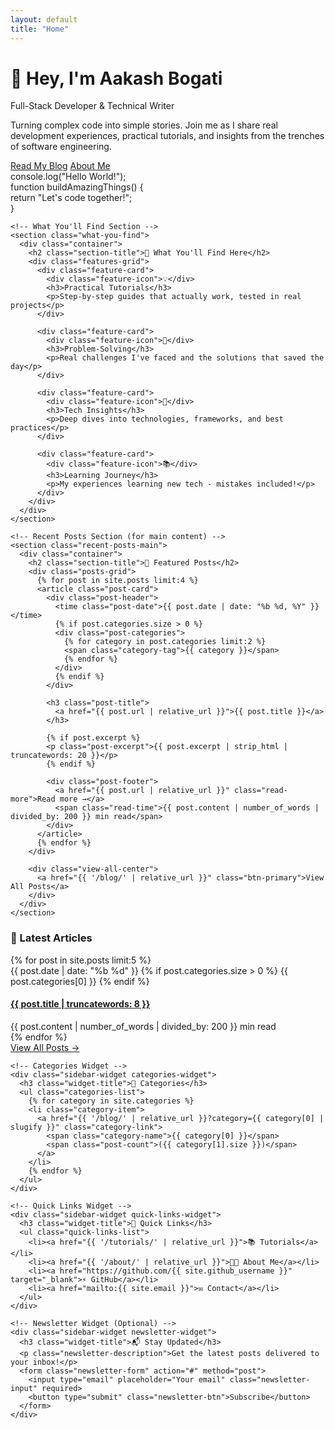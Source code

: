 ```yaml
---
layout: default
title: "Home"
---
```


<div class="home-container">
  <!-- Main Content Area -->
  <div class="main-content">
    <!-- Hero Section -->
    <div class="hero-section">
      <div class="hero-content">
        <div class="hero-text">
          <h1 class="hero-title">👋 Hey, I'm Aakash Bogati</h1>
          <p class="hero-subtitle">Full-Stack Developer & Technical Writer</p>
          <p class="hero-description">
            Turning complex code into simple stories. Join me as I share real development experiences, 
            practical tutorials, and insights from the trenches of software engineering.
          </p>
          <div class="hero-buttons">
            <a href="{{ '/blog/' | relative_url }}" class="btn-primary">Read My Blog</a>
            <a href="{{ '/about/' | relative_url }}" class="btn-secondary">About Me</a>
          </div>
        </div>
        <div class="hero-visual">
          <div class="code-animation">
            <div class="code-line">console.log("Hello World!");</div>
            <div class="code-line">function buildAmazingThings() {</div>
            <div class="code-line">  return "Let's code together!";</div>
            <div class="code-line">}</div>
          </div>
        </div>
      </div>
    </div>

    <!-- What You'll Find Section -->
    <section class="what-you-find">
      <div class="container">
        <h2 class="section-title">🚀 What You'll Find Here</h2>
        <div class="features-grid">
          <div class="feature-card">
            <div class="feature-icon">💡</div>
            <h3>Practical Tutorials</h3>
            <p>Step-by-step guides that actually work, tested in real projects</p>
          </div>
          
          <div class="feature-card">
            <div class="feature-icon">🔧</div>
            <h3>Problem-Solving</h3>
            <p>Real challenges I've faced and the solutions that saved the day</p>
          </div>
          
          <div class="feature-card">
            <div class="feature-icon">🚀</div>
            <h3>Tech Insights</h3>
            <p>Deep dives into technologies, frameworks, and best practices</p>
          </div>
          
          <div class="feature-card">
            <div class="feature-icon">📚</div>
            <h3>Learning Journey</h3>
            <p>My experiences learning new tech - mistakes included!</p>
          </div>
        </div>
      </div>
    </section>

    <!-- Recent Posts Section (for main content) -->
    <section class="recent-posts-main">
      <div class="container">
        <h2 class="section-title">📝 Featured Posts</h2>
        <div class="posts-grid">
          {% for post in site.posts limit:4 %}
          <article class="post-card">
            <div class="post-header">
              <time class="post-date">{{ post.date | date: "%b %d, %Y" }}</time>
              {% if post.categories.size > 0 %}
              <div class="post-categories">
                {% for category in post.categories limit:2 %}
                <span class="category-tag">{{ category }}</span>
                {% endfor %}
              </div>
              {% endif %}
            </div>
            
            <h3 class="post-title">
              <a href="{{ post.url | relative_url }}">{{ post.title }}</a>
            </h3>
            
            {% if post.excerpt %}
            <p class="post-excerpt">{{ post.excerpt | strip_html | truncatewords: 20 }}</p>
            {% endif %}
            
            <div class="post-footer">
              <a href="{{ post.url | relative_url }}" class="read-more">Read more →</a>
              <span class="read-time">{{ post.content | number_of_words | divided_by: 200 }} min read</span>
            </div>
          </article>
          {% endfor %}
        </div>
        
        <div class="view-all-center">
          <a href="{{ '/blog/' | relative_url }}" class="btn-primary">View All Posts</a>
        </div>
      </div>
    </section>
  </div>

  <!-- Sidebar -->
  <aside class="sidebar">
    <!-- Latest Blog Posts Widget -->
    <div class="sidebar-widget latest-posts-widget">
      <h3 class="widget-title">📖 Latest Articles</h3>
      <div class="latest-posts-list">
        {% for post in site.posts limit:5 %}
        <article class="sidebar-post">
          <div class="sidebar-post-meta">
            <time class="sidebar-post-date">{{ post.date | date: "%b %d" }}</time>
            {% if post.categories.size > 0 %}
            <span class="sidebar-post-category">{{ post.categories[0] }}</span>
            {% endif %}
          </div>
          <h4 class="sidebar-post-title">
            <a href="{{ post.url | relative_url }}">{{ post.title | truncatewords: 8 }}</a>
          </h4>
          <div class="sidebar-post-stats">
            <span>{{ post.content | number_of_words | divided_by: 200 }} min read</span>
          </div>
        </article>
        {% endfor %}
      </div>
      <div class="widget-footer">
        <a href="{{ '/blog/' | relative_url }}" class="view-all-link">View All Posts →</a>
      </div>
    </div>

    <!-- Categories Widget -->
    <div class="sidebar-widget categories-widget">
      <h3 class="widget-title">📂 Categories</h3>
      <ul class="categories-list">
        {% for category in site.categories %}
        <li class="category-item">
          <a href="{{ '/blog/' | relative_url }}?category={{ category[0] | slugify }}" class="category-link">
            <span class="category-name">{{ category[0] }}</span>
            <span class="post-count">({{ category[1].size }})</span>
          </a>
        </li>
        {% endfor %}
      </ul>
    </div>

    <!-- Quick Links Widget -->
    <div class="sidebar-widget quick-links-widget">
      <h3 class="widget-title">🔗 Quick Links</h3>
      <ul class="quick-links-list">
        <li><a href="{{ '/tutorials/' | relative_url }}">📚 Tutorials</a></li>
        <li><a href="{{ '/about/' | relative_url }}">👨‍💻 About Me</a></li>
        <li><a href="https://github.com/{{ site.github_username }}" target="_blank">⚡ GitHub</a></li>
        <li><a href="mailto:{{ site.email }}">✉️ Contact</a></li>
      </ul>
    </div>

    <!-- Newsletter Widget (Optional) -->
    <div class="sidebar-widget newsletter-widget">
      <h3 class="widget-title">📬 Stay Updated</h3>
      <p class="newsletter-description">Get the latest posts delivered to your inbox!</p>
      <form class="newsletter-form" action="#" method="post">
        <input type="email" placeholder="Your email" class="newsletter-input" required>
        <button type="submit" class="newsletter-btn">Subscribe</button>
      </form>
    </div>
  </aside>
</div>
